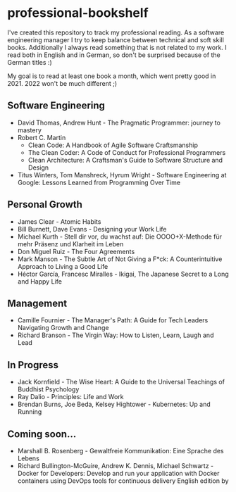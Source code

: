 # professional-bookshelf
I've created this repository to track my professional reading. As a software engineering manager I try to keep balance between technical and soft skill books. Additionally I always read something that is not related to my work. I read both in English and in German, so don't be surprised because of the German titles :)

My goal is to read at least one book a month, which went pretty good in 2021. 2022 won't be much different ;)

## Software Engineering
- David Thomas, Andrew Hunt - The Pragmatic Programmer: journey to mastery
- Robert C. Martin
  - Clean Code: A Handbook of Agile Software Craftsmanship
  - The Clean Coder: A Code of Conduct for Professional Programmers
  - Clean Architecture: A Craftsman's Guide to Software Structure and Design
- Titus Winters, Tom Manshreck, Hyrum Wright - Software Engineering at Google: Lessons Learned from Programming Over Time

## Personal Growth
- James Clear - Atomic Habits
- Bill Burnett, Dave Evans - Designing your Work Life
- Michael Kurth - Stell dir vor, du wachst auf: Die OOOO+X-Methode für mehr Präsenz und Klarheit im Leben
- Don Miguel Ruiz - The Four Agreements
- Mark Manson - The Subtle Art of Not Giving a F*ck: A Counterintuitive Approach to Living a Good Life
- Héctor García, Francesc Miralles - Ikigai, The Japanese Secret to a Long and Happy Life

## Management
- Camille Fournier - The Manager's Path: A Guide for Tech Leaders Navigating Growth and Change
- Richard Branson - The Virgin Way: How to Listen, Learn, Laugh and Lead

## In Progress
- Jack Kornfield - The Wise Heart: A Guide to the Universal Teachings of Buddhist Psychology
- Ray Dalio - Principles: Life and Work
- Brendan Burns, Joe Beda, Kelsey Hightower - Kubernetes: Up and Running

## Coming soon...
- Marshall B. Rosenberg - Gewaltfreie Kommunikation: Eine Sprache des Lebens
- Richard Bullington-McGuire, Andrew K. Dennis, Michael Schwartz - Docker for Developers: Develop and run your application with Docker containers using DevOps tools for continuous delivery
English edition  by 
